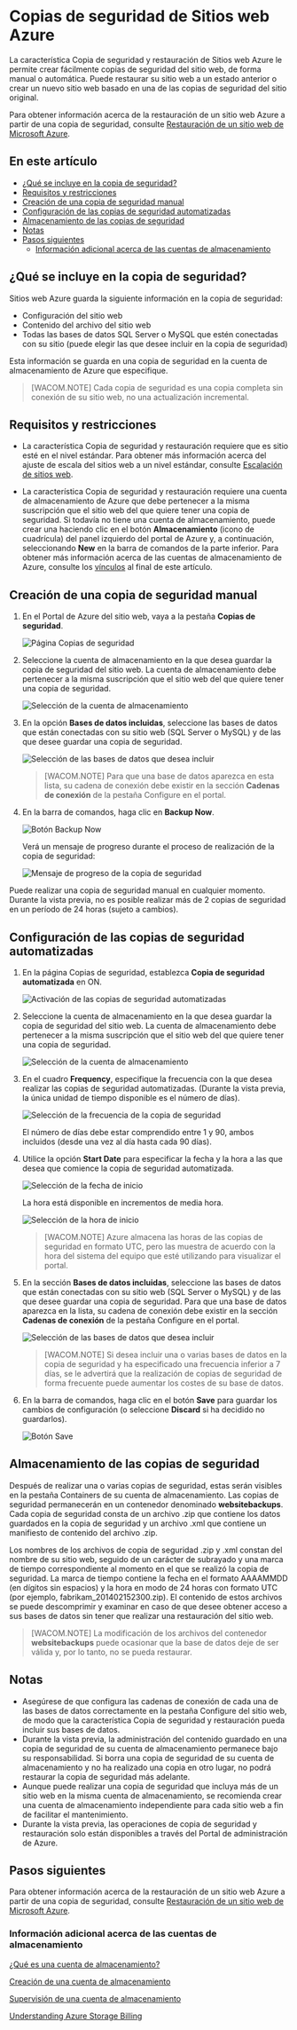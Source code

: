 <properties linkid="web-sites-backup" urlDisplayName="Azure Web Sites Backups" pageTitle="Azure Web Sites Backups" metaKeywords="Azure Web Sites, Backups" description="Learn how to create backups of your Azure web sites." metaCanonical="" services="web-sites" documentationCenter="" title="Azure Web Sites Backups" authors="timamm" solutions="" manager="paulettm" editor="mollybos" />

Copias de seguridad de Sitios web Azure
=======================================

La característica Copia de seguridad y restauración de Sitios web Azure le permite crear fácilmente copias de seguridad del sitio web, de forma manual o automática. Puede restaurar su sitio web a un estado anterior o crear un nuevo sitio web basado en una de las copias de seguridad del sitio original.

Para obtener información acerca de la restauración de un sitio web Azure a partir de una copia de seguridad, consulte [Restauración de un sitio web de Microsoft Azure](http://www.windowsazure.com/es-es/documentation/articles/web-sites-restore/).

En este artículo
----------------

-   [¿Qué se incluye en la copia de seguridad?](#whatsbackedup)
-   [Requisitos y restricciones](#requirements)
-   [Creación de una copia de seguridad manual](#manualbackup)
-   [Configuración de las copias de seguridad automatizadas](#automatedbackups)
-   [Almacenamiento de las copias de seguridad](#aboutbackups)
-   [Notas](#notes)
-   [Pasos siguientes](#nextsteps)
    -   [Información adicional acerca de las cuentas de almacenamiento](#moreaboutstorage)

## ¿Qué se incluye en la copia de seguridad? 
Sitios web Azure guarda la siguiente información en la copia de seguridad:

-   Configuración del sitio web
-   Contenido del archivo del sitio web
-   Todas las bases de datos SQL Server o MySQL que estén conectadas con su sitio (puede elegir las que desee incluir en la copia de seguridad)

Esta información se guarda en una copia de seguridad en la cuenta de almacenamiento de Azure que especifique.

> [WACOM.NOTE] Cada copia de seguridad es una copia completa sin conexión de su sitio web, no una actualización incremental.

## Requisitos y restricciones

-   La característica Copia de seguridad y restauración requiere que es sitio esté en el nivel estándar. Para obtener más información acerca del ajuste de escala del sitios web a un nivel estándar, consulte [Escalación de sitios web](http://www.windowsazure.com/es-es/documentation/articles/web-sites-scale/).

-   La característica Copia de seguridad y restauración requiere una cuenta de almacenamiento de Azure que debe pertenecer a la misma suscripción que el sitio web del que quiere tener una copia de seguridad. Si todavía no tiene una cuenta de almacenamiento, puede crear una haciendo clic en el botón **Almacenamiento** (icono de cuadrícula) del panel izquierdo del portal de Azure y, a continuación, seleccionando **New** en la barra de comandos de la parte inferior. Para obtener más información acerca de las cuentas de almacenamiento de Azure, consulte los [vínculos](#moreaboutstorage) al final de este artículo.

## Creación de una copia de seguridad manual

1.  En el Portal de Azure del sitio web, vaya a la pestaña **Copias de seguridad**.

    ![Página Copias de seguridad](./media/web-sites-backup/01ChooseBackupsPage.png)

2.  Seleccione la cuenta de almacenamiento en la que desea guardar la copia de seguridad del sitio web. La cuenta de almacenamiento debe pertenecer a la misma suscripción que el sitio web del que quiere tener una copia de seguridad.

    ![Selección de la cuenta de almacenamiento](./media/web-sites-backup/02ChooseStorageAccount.png)

3.  En la opción **Bases de datos incluidas**, seleccione las bases de datos que están conectadas con su sitio web (SQL Server o MySQL) y de las que desee guardar una copia de seguridad.

    ![Selección de las bases de datos que desea incluir](./media/web-sites-backup/03IncludedDatabases.png)

    > [WACOM.NOTE] Para que una base de datos aparezca en esta lista, su cadena de conexión debe existir en la sección **Cadenas de conexión** de la pestaña Configure en el portal.

4.  En la barra de comandos, haga clic en **Backup Now**.

    ![Botón Backup Now](./media/web-sites-backup/04BackUpNow.png)

    Verá un mensaje de progreso durante el proceso de realización de la copia de seguridad:

    ![Mensaje de progreso de la copia de seguridad](./media/web-sites-backup/05BackupProgress.png)

Puede realizar una copia de seguridad manual en cualquier momento. Durante la vista previa, no es posible realizar más de 2 copias de seguridad en un período de 24 horas (sujeto a cambios).

## Configuración de las copias de seguridad automatizadas

1.  En la página Copias de seguridad, establezca **Copia de seguridad automatizada** en ON.

    ![Activación de las copias de seguridad automatizadas](./media/web-sites-backup/06SetAutomatedBackupOn.png)

2.  Seleccione la cuenta de almacenamiento en la que desea guardar la copia de seguridad del sitio web. La cuenta de almacenamiento debe pertenecer a la misma suscripción que el sitio web del que quiere tener una copia de seguridad.

    ![Selección de la cuenta de almacenamiento](./media/web-sites-backup/02ChooseStorageAccount.png)

3.  En el cuadro **Frequency**, especifique la frecuencia con la que desea realizar las copias de seguridad automatizadas. (Durante la vista previa, la única unidad de tiempo disponible es el número de días).

    ![Selección de la frecuencia de la copia de seguridad](./media/web-sites-backup/07Frequency.png)

    El número de días debe estar comprendido entre 1 y 90, ambos incluidos (desde una vez al día hasta cada 90 días).

4.  Utilice la opción **Start Date** para especificar la fecha y la hora a las que desea que comience la copia de seguridad automatizada.

    ![Selección de la fecha de inicio](./media/web-sites-backup/08StartDate.png)

    La hora está disponible en incrementos de media hora.

    ![Selección de la hora de inicio](./media/web-sites-backup/09StartTime.png)

    > [WACOM.NOTE] Azure almacena las horas de las copias de seguridad en formato UTC, pero las muestra de acuerdo con la hora del sistema del equipo que esté utilizando para visualizar el portal.

5.  En la sección **Bases de datos incluidas**, seleccione las bases de datos que están conectadas con su sitio web (SQL Server o MySQL) y de las que desee guardar una copia de seguridad. Para que una base de datos aparezca en la lista, su cadena de conexión debe existir en la sección **Cadenas de conexión** de la pestaña Configure en el portal.

    ![Selección de las bases de datos que desea incluir](./media/web-sites-backup/03IncludedDatabases.png)

    > [WACOM.NOTE] Si desea incluir una o varias bases de datos en la copia de seguridad y ha especificado una frecuencia inferior a 7 días, se le advertirá que la realización de copias de seguridad de forma frecuente puede aumentar los costes de su base de datos.

6.  En la barra de comandos, haga clic en el botón **Save** para guardar los cambios de configuración (o seleccione **Discard** si ha decidido no guardarlos).

    ![Botón Save](./media/web-sites-backup/10SaveIcon.png)

## Almacenamiento de las copias de seguridad

Después de realizar una o varias copias de seguridad, estas serán visibles en la pestaña Containers de su cuenta de almacenamiento. Las copias de seguridad permanecerán en un contenedor denominado **websitebackups**. Cada copia de seguridad consta de un archivo .zip que contiene los datos guardados en la copia de seguridad y un archivo .xml que contiene un manifiesto de contenido del archivo .zip.

Los nombres de los archivos de copia de seguridad .zip y .xml constan del nombre de su sitio web, seguido de un carácter de subrayado y una marca de tiempo correspondiente al momento en el que se realizó la copia de seguridad. La marca de tiempo contiene la fecha en el formato AAAAMMDD (en dígitos sin espacios) y la hora en modo de 24 horas con formato UTC (por ejemplo, fabrikam\_201402152300.zip). El contenido de estos archivos se puede descomprimir y examinar en caso de que desee obtener acceso a sus bases de datos sin tener que realizar una restauración del sitio web.

> [WACOM.NOTE] La modificación de los archivos del contenedor **websitebackups** puede ocasionar que la base de datos deje de ser válida y, por lo tanto, no se pueda restaurar.

## Notas

-   Asegúrese de que configura las cadenas de conexión de cada una de las bases de datos correctamente en la pestaña Configure del sitio web, de modo que la característica Copia de seguridad y restauración pueda incluir sus bases de datos.
-   Durante la vista previa, la administración del contenido guardado en una copia de seguridad de su cuenta de almacenamiento permanece bajo su responsabilidad. Si borra una copia de seguridad de su cuenta de almacenamiento y no ha realizado una copia en otro lugar, no podrá restaurar la copia de seguridad más adelante.
-   Aunque puede realizar una copia de seguridad que incluya más de un sitio web en la misma cuenta de almacenamiento, se recomienda crear una cuenta de almacenamiento independiente para cada sitio web a fin de facilitar el mantenimiento.
-   Durante la vista previa, las operaciones de copia de seguridad y restauración solo están disponibles a través del Portal de administración de Azure.

## Pasos siguientes 
Para obtener información acerca de la restauración de un sitio web Azure a partir de una copia de seguridad, consulte [Restauración de un sitio web de Microsoft Azure](http://www.windowsazure.com/es-es/documentation/articles/web-sites-restore/).

### Información adicional acerca de las cuentas de almacenamiento

[¿Qué es una cuenta de almacenamiento?](http://www.windowsazure.com/es-es/documentation/articles/storage-whatis-account/)

[Creación de una cuenta de almacenamiento](http://www.windowsazure.com/es-es/documentation/articles/storage-create-storage-account/)

[Supervisión de una cuenta de almacenamiento](http://www.windowsazure.com/es-es/documentation/articles/storage-monitor-storage-account/)

[Understanding Azure Storage Billing](http://blogs.msdn.com/b/windowsazurestorage/archive/2010/07/09/understanding-windows-azure-storage-billing-bandwidth-transactions-and-capacity.aspx)

